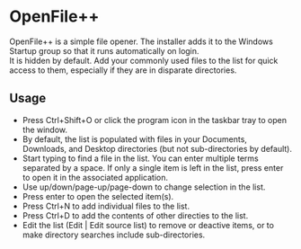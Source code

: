 # OpenFile++
OpenFile++ is a simple file opener.
The installer adds it to the Windows Startup group so that it runs automatically on login.  
It is hidden by default.
Add your commonly used files to the list for quick access to them, especially if they are in disparate directories.

## Usage
- Press Ctrl+Shift+O or click the program icon in the taskbar tray to open the window.
- By default, the list is populated with files in your Documents, Downloads, and Desktop directories (but not sub-directories by default).
- Start typing to find a file in the list.  You can enter multiple terms separated by a space.  If only a single item is left in the list, press enter to open it in the associated application.
- Use up/down/page-up/page-down to change selection in the list.
- Press enter to open the selected item(s).
- Press Ctrl+N to add individual files to the list.
- Press Ctrl+D to add the contents of other directies to the list.
- Edit the list (Edit | Edit source list) to remove or deactive items, or to make directory searches include sub-directories.
